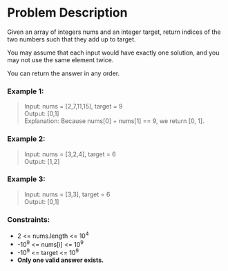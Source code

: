 # Problem Description
Given an array of integers nums and an integer target, return indices of the two numbers such that they add up to target.

You may assume that each input would have exactly one solution, and you may not use the same element twice.

You can return the answer in any order.


### Example 1:

> Input: nums = [2,7,11,15], target = 9 \
> Output: [0,1] \
> Explanation: Because nums[0] + nums[1] == 9, we return [0, 1].

### Example 2:

> Input: nums = [3,2,4], target = 6 \
> Output: [1,2]

### Example 3:

> Input: nums = [3,3], target = 6 \
> Output: [0,1]


### Constraints:

- 2 <= nums.length <= 10<sup>4</sup>
- -10<sup>9</sup> <= nums[i] <= 10<sup>9</sup>
- -10<sup>9</sup> <= target <= 10<sup>9</sup>
- **Only one valid answer exists.**
